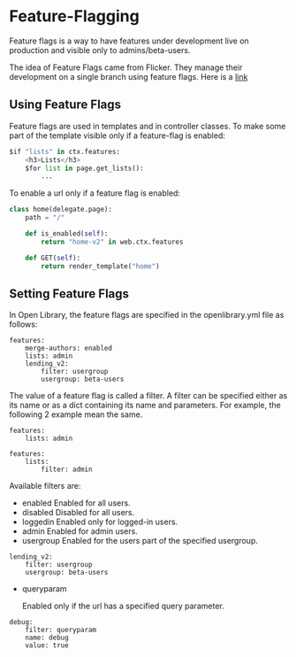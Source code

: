 # Feature-Flagging

Feature flags is a way to have features under development live on production and visible only to admins/beta-users.

The idea of Feature Flags came from Flicker. They manage their development on a single branch using feature flags. Here is a [link](http://code.flickr.com/blog/2009/12/02/flipping-out/)

## Using Feature Flags

Feature flags are used in templates and in controller classes. To make some part of the template visible only if a feature-flag is enabled:

```python
$if "lists" in ctx.features:
    <h3>Lists</h3>
    $for list in page.get_lists():
        ...
```

To enable a url only if a feature flag is enabled:

```python
class home(delegate.page):
    path = "/"

    def is_enabled(self):
        return "home-v2" in web.ctx.features

    def GET(self):
        return render_template("home")
```

## Setting Feature Flags

In Open Library, the feature flags are specified in the openlibrary.yml file as follows:

```text
features:
    merge-authors: enabled
    lists: admin
    lending_v2:
        filter: usergroup
        usergroup: beta-users
```

The value of a feature flag is called a filter. A filter can be specified either as its name or as a dict containing its name and parameters. For example, the following 2 example mean the same.

```text
features:
    lists: admin

features:
    lists:
        filter: admin
```

Available filters are:

* enabled Enabled for all users.
* disabled Disabled for all users.
* loggedin Enabled only for logged-in users.
* admin Enabled for admin users.
* usergroup Enabled for the users part of the specified usergroup.

```text
lending_v2:
    filter: usergroup
    usergroup: beta-users
```

* queryparam

    Enabled only if the url has a specified query parameter.

```text
debug:
    filter: queryparam
    name: debug
    value: true
```

